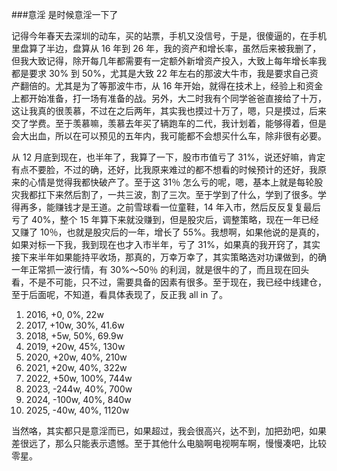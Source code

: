 ###意淫
是时候意淫一下了

记得今年春天去深圳的动车，买的站票，手机又没信号，于是，很傻逼的，在手机里盘算了半边，盘算从 16 年到 26 年，我的资产和增长率，虽然后来被我删了，但我大致记得，除开每几年都需要有一定额外新增资产投入，大致上每年增长率我都是要求 30% 到 50%，尤其是大致 22 
年左右的那波大牛市，我是要求自己资产翻倍的。尤其是为了等那波牛市，从 16 年开始，就得在技术上，经验上和资金上都开始准备，打一场有准备的战。另外，大二时我有个同学爸爸直接给了十万，这让我真的很羡慕，不过在之后两年，其实我也摸过十万了，嗯，只是摸过，后来交了学费。至于羡慕嘛，羡慕去年买了辆跑车的二代，我计划着，能够得着，但是会大出血，所以在可以预见的五年内，我可能都不会想买什么车，除非很有必要。

从 12 月底到现在，也半年了，我算了一下，股市市值亏了 31%，说还好嘛，肯定有点不要脸，不过的确，还好，比我原来难过的都不想看的时候预计的还好，我原来的心情是觉得我都快破产了。至于这 31％ 怎么亏的呢，嗯，基本上就是每轮股灾我都扛下来然后割了，一共三波，割了三次。至于学到了什么，学到了很多。学得再多，能赚钱才是王道。之前雪球看一位童鞋，14 年入市，然后反反复复最后亏了 40%，整个 15 年算下来就没赚到，但是股灾后，调整策略，现在一年已经又赚了 10％，也就是股灾后的一年，增长了 55%。我想啊，如果他说的是真的，如果对标一下我，我到现在也才入市半年，亏了 31%，如果真的我开窍了，其实接下来半年如果能持平收场，那真的，万幸万幸了，其实策略选对功课做到，的确一年正常抓一波行情，有 30%～50％ 的利润，就是很牛的了，而且现在回头看，不是不可能，只不过，需要具备的因素有很多。至于现在，我已经中线建仓，至于后面呢，不知道，看具体表现了，反正我 all in 了。

1. 2016, +0, 0%, 22w
2. 2017, +10w, 30%, 41.6w
3. 2018, +5w, 50%, 69.9w
4. 2019, +20w, 45%, 130w
5. 2020, +20w, 40%, 210w
6. 2021, +20w, 40%, 322w
7. 2022, +50w, 100%, 744w
8. 2023, -244w, 40%, 700w
9. 2024, -100w, 40%, 840w
10. 2025, -40w, 40%, 1120w

当然咯，其实都只是意淫而已，如果超过，我会很高兴，达不到，加把劲吧，如果差很远了，那么只能表示遗憾。至于其他什么电脑啊电视啊车啊，慢慢凑吧，比较零星。